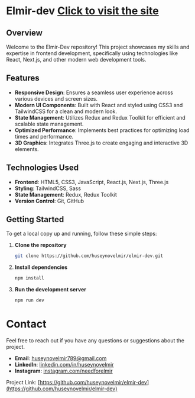 #  Elmir-dev [Click to visit the site](https://elmir-dev.vercel.app/)
## Overview

Welcome to the Elmir-Dev repository! This project showcases my skills and expertise in frontend development, specifically using technologies like React, Next.js, and other modern web development tools.

## Features

- **Responsive Design**: Ensures a seamless user experience across various devices and screen sizes.
- **Modern UI Components**: Built with React and styled using CSS3 and TailwindCSS for a clean and modern look.
- **State Management**: Utilizes Redux and Redux Toolkit for efficient and scalable state management.
- **Optimized Performance**: Implements best practices for optimizing load times and performance.
- **3D Graphics**: Integrates Three.js to create engaging and interactive 3D elements.

## Technologies Used

- **Frontend**: HTML5, CSS3, JavaScript, React.js, Next.js, Three.js
- **Styling**: TailwindCSS, Sass
- **State Management**: Redux, Redux Toolkit
- **Version Control**: Git, GitHub

## Getting Started

To get a local copy up and running, follow these simple steps:

1. **Clone the repository**
   ```bash
   git clone https://github.com/huseynovelmir/elmir-dev.git

2. **Install dependencies**
   ```bash
   npm install

3. **Run the development server**
   ```bash
   npm run dev 
# Contact

Feel free to reach out if you have any questions or suggestions about the project.

- **Email**: huseynovelmir789@gmail.com
- **LinkedIn**: [linkedin.com/in/huseynovelmir](https://www.linkedin.com/in/huseynovelmir/)
- **Instagram**: [instagram.com/needforelmir](https://www.instagram.com/needforelmir/)

Project Link: [https://github.com/huseynovelmir/elmir-dev](https://github.com/huseynovelmir/elmir-dev)

